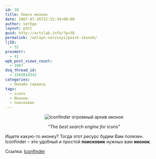 ```yaml
---
id: 38
title: Поиск иконок
date: 2007-07-26T22:52:34+00:00
author: serEga
layout: post
guid: http://artslab.info/?p=38
permalink: /onlayn-servisyi/poisk-ikonok/
ljID:
  - 32
prosmotr:
  - 41
wpb_post_views_count:
  - 1067
dsq_thread_id:
  - 1565014342
categories:
  - Онлайн сервисы
tags:
  - icons
  - Иконки
  - поисковик
---
```

<p STYLE="text-align: center">
  <img SRC="http://artslab.info/wp-content/uploads/iconfinder1.jpg" ALT="iconfinder огромный архив иконок" />
</p>

<p ALIGN="center">
  <em>&#8220;The best search engine for icons&#8221;</em>
</p>

Ищете какую-то иконку? Тогда этот ресурс будем Вам полезен. Iconfinder &#8211; это удобный и простой **поисковик** нужных вам **иконок**.

Ссылка: <a REL="none" HREF="http://www.iconfinder.net/" TARGET="_blank" TITLE="Iconfinder">Iconfinder</a>